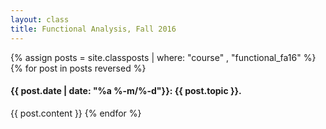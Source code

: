 ```yaml
---
layout: class
title: Functional Analysis, Fall 2016
---
```


{% assign posts = site.classposts | where: "course" , "functional_fa16" %}
{% for post in posts reversed %}
#### <a name="{{post.title}}"></a>{{ post.date | date: "%a %-m/%-d"}}: {{ post.topic }}.
{{ post.content }}
{% endfor %}
